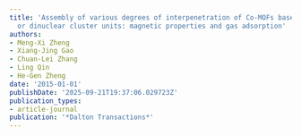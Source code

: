 ```yaml
---
title: 'Assembly of various degrees of interpenetration of Co-MOFs based on mononuclear
  or dinuclear cluster units: magnetic properties and gas adsorption'
authors:
- Meng-Xi Zheng
- Xiang-Jing Gao
- Chuan-Lei Zhang
- Ling Qin
- He-Gen Zheng
date: '2015-01-01'
publishDate: '2025-09-21T19:37:06.029723Z'
publication_types:
- article-journal
publication: '*Dalton Transactions*'
---
```


